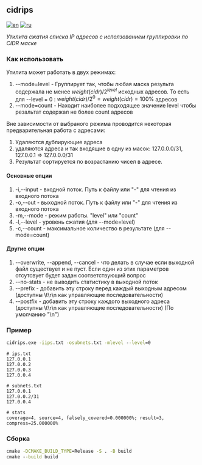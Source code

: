 ## cidrips

[![en](https://img.shields.io/badge/lang-en-red.svg)](https://github.com/grutenko/cidrips/blob/master/README.en.md)
[![ru](https://img.shields.io/badge/lang-ru-green.svg)](https://github.com/grutenko/cidrips/blob/master/README.md)

_Утилита сжатия списка IP адресов с исползованием группировки по CIDR маске_

### Как использовать

Утилита может работать в двух режимах:

1. --mode=level - Группирует так, чтобы любая маска результа содержала не менее $weight(cidr) / 2^{level}$ исходных адресов. То есть для --level = 0 : $weight(cidr) / 2^0 = weight(cidr) = 100\%$ адресов
2. --mode=count - Находит наиболее подходящее значение level чтобы резальтат содержал не более count адресов

Вне зависимости от выбраного режима проводится некоторая предварительная работа с адресами:

1. Удаляются дублирующие адреса
2. удаляются адреса и так входящие в одну из масок: 127.0.0.0/31, 127.0.0.1 => 127.0.0.0/31
3. Результат сортируется по возрастанию чисел в адресе.

#### Основные опции

1. -i,--input - входной поток. Путь к файлу или "-" для чтения из входного потока
2. -o,--out - выходной поток.  Путь к файлу или "-" для чтения из входного потока
3. -m,--mode - режим работы. "level" или "count"
4. -l,--level - уровень сжатия (для --mode=level)
5. -c,--count - максимальное количество в результате (для --mode=count)

#### Другие опции

1. --overwrite, --append, --cancel - что делать в случае если выходной файл существует и не пуст. Если один из этих параметров отсутсвует будет задан соответствующий вопрос
2. --no-stats - не выводить статистику в выходной поток
3. --prefix - добавить эту строку перед каждый выходным адресом (доступны \t\r\n как управляющие последовательности)
4. --postfix - добавить эту строку каждого выходного адреса (доступны \t\r\n как управляющие последовательности) (По умолчанию "\n")

### Пример

```bat
cidrips.exe -iips.txt -osubnets.txt -mlevel --level=0
```

```
# ips.txt
127.0.0.1
127.0.0.2
127.0.0.3
127.0.0.4
```

```
# subnets.txt
127.0.0.1
127.0.0.2/31
127.0.0.4
```

```
# stats
coverage=4, source=4, falsely_covered=0.000000%; result=3, compress=25.000000%
```

### Сборка

```bat
cmake -DCMAKE_BUILD_TYPE=Release -S . -B build
cmake --build build
```